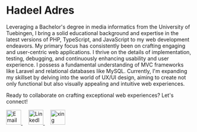 # Hadeel Adres 
Leveraging a Bachelor's degree in media informatics from the University of Tuebingen, I bring a solid educational background and expertise in the
latest versions of PHP, TypeScript, and JavaScript to my web development endeavors.
My primary focus has consistently been on crafting engaging and user-centric web applications. I thrive on the details of implementation,
testing, debugging, and continuously enhancing usability and user experience. I possess a fundamental understanding of MVC frameworks like Laravel and
relational databases like MySQL.
Currently, I'm expanding my skillset by delving into the world of UX/UI design, aiming to create not only functional but also visually appealing
and intuitive web experiences.

Ready to collaborate on crafting exceptional web experiences? Let's connect!

<div class="icons">
  <a href="mailto:adres.hadeel99@gmail.com">
    <img src="https://cdn1.iconfinder.com/data/icons/google-new-logos-1/32/gmail_new_logo-64.png" alt="Email" width="40" height="40">
  </a>
  &nbsp; &nbsp;
  <a href="https://www.linkedin.com/in/hadeel-adres-8726bb191/">
    <img src="https://cdn2.iconfinder.com/data/icons/social-media-applications/64/social_media_applications_14-linkedin-64.png" alt="LinkedIn" width="40" height="40">
  </a>
   &nbsp; &nbsp;
  <a href="https://www.xing.com/profile/Hadeel_Adres/web_profiles?expandNeffi=true">
    <img src="https://cdn4.iconfinder.com/data/icons/logos-and-brands/512/389_Xing_logo-64.png" alt="xing" width="40" height="40">
  </a>
</div>

